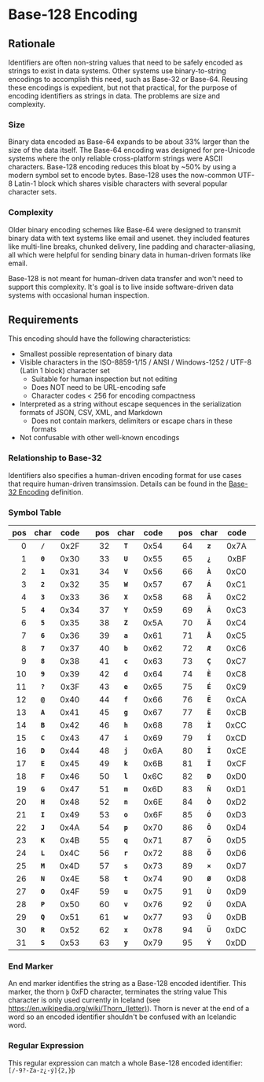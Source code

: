 # Base-128 Encoding
## Rationale
Identifiers are often non-string values that need to be safely encoded as strings to exist in data systems. Other systems use binary-to-string encodings to accomplish this need, such as Base-32 or Base-64. Reusing these encodings is expedient, but not that practical, for the purpose of encoding identifiers as strings in data. The problems are size and complexity.

### Size
Binary data encoded as Base-64 expands to be about 33% larger than the size of the data itself. The Base-64 encoding was designed for pre-Unicode systems where the only reliable cross-platform strings were ASCII characters. Base-128 encoding reduces this bloat by ~50% by using a modern symbol set to encode bytes. Base-128 uses the now-common UTF-8 Latin-1 block which shares visible characters with several popular character sets.

### Complexity
Older binary encoding schemes like Base-64 were designed to transmit binary data with text systems like email and usenet. they included features like multi-line breaks, chunked delivery, line padding and character-aliasing, all which were helpful for sending binary data in human-driven formats like email.

Base-128 is not meant for human-driven data transfer and won't need to support this complexity. It's goal is to live inside software-driven data systems with occasional human inspection.

## Requirements
This encoding should have the following characteristics:

* Smallest possible representation of binary data
* Visible characters in the ISO-8859-1/15 / ANSI / Windows-1252 / UTF-8 (Latin 1 block) character set
  * Suitable for human inspection but not editing 
  * Does NOT need to be URL-encoding safe
  * Character codes < 256 for encoding compactness
* Interpreted as a string without escape sequences in the serialization formats of JSON, CSV, XML, and Markdown
  * Does not contain markers, delimiters or escape chars in these formats
* Not confusable with other well-known encodings

### Relationship to Base-32
Identifiers also specifies a human-driven encoding format for use cases that require human-driven transimssion. Details can be found in the [Base-32 Encoding](Base-32.md) definition.

### Symbol Table
|pos|char|code|  |pos|char|code|  |pos|char|code|  |pos|char|code|
|---:|:---:|---:|---|---:|:---:|---:|---|---:|:---:|---:|---|---:|:---:|---:|
|0|**`/`**|0x2F| |32|**`T`**|0x54| |64|**`z`**|0x7A| |96|**`Þ`**|0xDE|
|1|**`0`**|0x30| |33|**`U`**|0x55| |65|**`¿`**|0xBF| |97|**`ß`**|0xDF|
|2|**`1`**|0x31| |34|**`V`**|0x56| |66|**`À`**|0xC0| |98|**`à`**|0xE0|
|3|**`2`**|0x32| |35|**`W`**|0x57| |67|**`Á`**|0xC1| |99|**`á`**|0xE1|
|4|**`3`**|0x33| |36|**`X`**|0x58| |68|**`Â`**|0xC2| |100|**`â`**|0xE2|
|5|**`4`**|0x34| |37|**`Y`**|0x59| |69|**`Ã`**|0xC3| |101|**`ã`**|0xE3|
|6|**`5`**|0x35| |38|**`Z`**|0x5A| |70|**`Ä`**|0xC4| |102|**`ä`**|0xE4|
|7|**`6`**|0x36| |39|**`a`**|0x61| |71|**`Å`**|0xC5| |103|**`å`**|0xE5|
|8|**`7`**|0x37| |40|**`b`**|0x62| |72|**`Æ`**|0xC6| |104|**`æ`**|0xE6|
|9|**`8`**|0x38| |41|**`c`**|0x63| |73|**`Ç`**|0xC7| |105|**`ç`**|0xE7|
|10|**`9`**|0x39| |42|**`d`**|0x64| |74|**`È`**|0xC8| |106|**`è`**|0xE8|
|11|**`?`**|0x3F| |43|**`e`**|0x65| |75|**`É`**|0xC9| |107|**`é`**|0xE9|
|12|**`@`**|0x40| |44|**`f`**|0x66| |76|**`Ê`**|0xCA| |108|**`ê`**|0xEA|
|13|**`A`**|0x41| |45|**`g`**|0x67| |77|**`Ë`**|0xCB| |109|**`ë`**|0xEB|
|14|**`B`**|0x42| |46|**`h`**|0x68| |78|**`Ì`**|0xCC| |110|**`ì`**|0xEC|
|15|**`C`**|0x43| |47|**`i`**|0x69| |79|**`Í`**|0xCD| |111|**`í`**|0xED|
|16|**`D`**|0x44| |48|**`j`**|0x6A| |80|**`Î`**|0xCE| |112|**`î`**|0xEE|
|17|**`E`**|0x45| |49|**`k`**|0x6B| |81|**`Ï`**|0xCF| |113|**`ï`**|0xEF|
|18|**`F`**|0x46| |50|**`l`**|0x6C| |82|**`Ð`**|0xD0| |114|**`ð`**|0xF0|
|19|**`G`**|0x47| |51|**`m`**|0x6D| |83|**`Ñ`**|0xD1| |115|**`ñ`**|0xF1|
|20|**`H`**|0x48| |52|**`n`**|0x6E| |84|**`Ò`**|0xD2| |116|**`ò`**|0xF2|
|21|**`I`**|0x49| |53|**`o`**|0x6F| |85|**`Ó`**|0xD3| |117|**`ó`**|0xF3|
|22|**`J`**|0x4A| |54|**`p`**|0x70| |86|**`Ô`**|0xD4| |118|**`ô`**|0xF4|
|23|**`K`**|0x4B| |55|**`q`**|0x71| |87|**`Õ`**|0xD5| |119|**`õ`**|0xF5|
|24|**`L`**|0x4C| |56|**`r`**|0x72| |88|**`Ö`**|0xD6| |120|**`ö`**|0xF6|
|25|**`M`**|0x4D| |57|**`s`**|0x73| |89|**`×`**|0xD7| |121|**`÷`**|0xF7|
|26|**`N`**|0x4E| |58|**`t`**|0x74| |90|**`Ø`**|0xD8| |122|**`ø`**|0xF8|
|27|**`O`**|0x4F| |59|**`u`**|0x75| |91|**`Ù`**|0xD9| |123|**`ù`**|0xF9|
|28|**`P`**|0x50| |60|**`v`**|0x76| |92|**`Ú`**|0xDA| |124|**`ú`**|0xFA|
|29|**`Q`**|0x51| |61|**`w`**|0x77| |93|**`Û`**|0xDB| |125|**`û`**|0xFB|
|30|**`R`**|0x52| |62|**`x`**|0x78| |94|**`Ü`**|0xDC| |126|**`ü`**|0xFC|
|31|**`S`**|0x53| |63|**`y`**|0x79| |95|**`Ý`**|0xDD| |127|**`ý`**|0xFD|


### End Marker
An end marker identifies the string as a Base-128 encoded identifier. This marker, the thorn `þ` 0xFD character, terminates the string value This character is only used currently in Iceland (see https://en.wikipedia.org/wiki/Thorn_(letter)). Thorn is never at the end of a word so an encoded identifier shouldn't be confused with an Icelandic word.

### Regular Expression
This regular expression can match a whole Base-128 encoded identifier: `[/-9?-Za-z¿-ý]{2,}þ`
